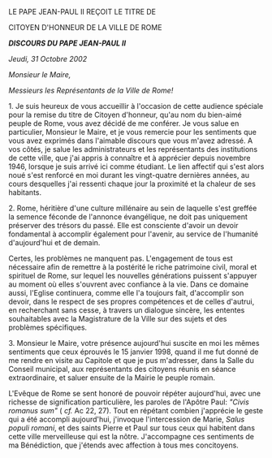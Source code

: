 LE PAPE JEAN-PAUL II REÇOIT LE TITRE DE

CITOYEN D'HONNEUR DE LA VILLE DE ROME

***DISCOURS DU PAPE JEAN-PAUL II***

*Jeudi, 31 Octobre 2002*

*Monsieur le Maire,*

*Messieurs les Représentants de la Ville de Rome!*

1\. Je suis heureux de vous accueillir à l'occasion de cette audience spéciale pour la remise du titre de Citoyen d'honneur, qu'au nom du bien-aimé peuple de Rome, vous avez décidé de me conférer. Je vous salue en particulier, Monsieur le Maire, et je vous remercie pour les sentiments que vous avez exprimés dans l'aimable discours que vous m'avez adressé. A vos côtés, je salue les administrateurs et les représentants des institutions de cette ville, que j'ai appris à connaître et à apprécier depuis novembre 1946, lorsque je suis arrivé ici comme étudiant. Le lien affectif qui s'est alors noué s'est renforcé en moi durant les vingt-quatre dernières années, au cours desquelles j'ai ressenti chaque jour la proximité et la chaleur de ses habitants.

2\. Rome, héritière d'une culture millénaire au sein de laquelle s'est greffée la semence féconde de l'annonce évangélique, ne doit pas uniquement préserver des trésors du passé. Elle est consciente d'avoir un devoir fondamental à accomplir également pour l'avenir, au service de l'humanité d'aujourd'hui et de demain.

Certes, les problèmes ne manquent pas. L'engagement de tous est nécessaire afin de remettre à la postérité le riche patrimoine civil, moral et spirituel de Rome, sur lequel les nouvelles générations puissent s'appuyer au moment où elles s'ouvrent avec confiance à la vie. Dans ce domaine aussi, l'Eglise continuera, comme elle l'a toujours fait, d'accomplir son devoir, dans le respect de ses propres compétences et de celles d'autrui, en recherchant sans cesse, à travers un dialogue sincère, les ententes souhaitables avec la Magistrature de la Ville sur des sujets et des problèmes spécifiques.

3\. Monsieur le Maire, votre présence aujourd'hui suscite en moi les mêmes sentiments que ceux éprouvés le 15 janvier 1998, quand il me fut donné de me rendre en visite au Capitole et que je pus m'adresser, dans la Salle du Conseil municipal, aux représentants des citoyens réunis en séance extraordinaire, et saluer ensuite de la Mairie le peuple romain.

L'Evêque de Rome se sent honoré de pouvoir répéter aujourd'hui, avec une richesse de signification particulière, les paroles de l'Apôtre Paul: *"Civis romanus sum"* ( *cf.* Ac 22, 27). Tout en répétant combien j'apprécie le geste qui a été accompli aujourd'hui, j'invoque l'intercession de Marie, *Salus populi romani*, et des saints Pierre et Paul sur tous ceux qui habitent dans cette ville merveilleuse qui est la nôtre. J'accompagne ces sentiments de ma Bénédiction, que j'étends avec affection à tous mes concitoyens.